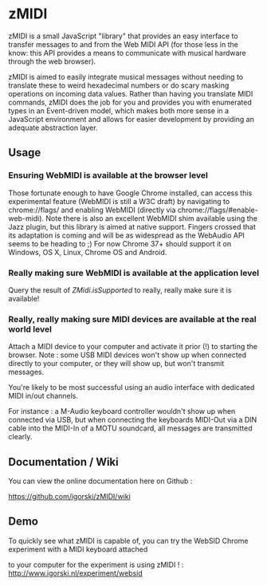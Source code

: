 # zMIDI

zMIDI is a small JavaScript "library" that provides an easy interface to transfer messages to and from the Web MIDI API
(for those less in the know: this API provides a means to communicate with musical hardware through the web browser).

zMIDI is aimed to easily integrate musical messages without needing to translate these to weird hexadecimal numbers or do
scary masking operations on incoming data values. Rather than having you translate MIDI commands, zMIDI does the job
for you and provides you with enumerated types in an Event-driven model, which makes both more sense in a JavaScript
environment and allows for easier development by providing an adequate abstraction layer.

## Usage

### Ensuring WebMIDI is available at the browser level

Those fortunate enough to have Google Chrome installed, can access this experimental feature (WebMIDI is still a W3C draft)
by navigating to chrome://flags/ and enabling WebMIDI (directly via chrome://flags/#enable-web-midi). Note there is also
an excellent WebMIDI shim available using the Jazz plugin, but this library is aimed at native support. Fingers crossed
that its adaptation is coming and will be as widespread as the WebAudio API seems to be heading to ;) For now Chrome 37+
should support it on Windows, OS X, Linux, Chrome OS and Android.

### Really making sure WebMIDI is available at the application level

Query the result of _ZMidi.isSupported_ to really, really make sure it is available!

### Really, really making sure MIDI devices are available at the real world level

Attach a MIDI device to your computer and activate it prior (!) to starting the browser. Note : some USB MIDI devices
won't show up when connected directly to your computer, or they will show up, but won't transmit messages.

You're likely to be most successful using an audio interface with dedicated MIDI in/out channels.

For instance : a M-Audio keyboard controller wouldn't show up when connected via USB, but when connecting the
keyboards MIDI-Out via a DIN cable into the MIDI-In of a MOTU soundcard, all messages are transmitted clearly.

## Documentation / Wiki

You can view the online documentation here on Github :

https://github.com/igorski/zMIDI/wiki

## Demo

To quickly see what zMIDI is capable of, you can try the WebSID Chrome experiment with a MIDI keyboard attached

to your computer for the experiment is using zMIDI ! : http://www.igorski.nl/experiment/websid
